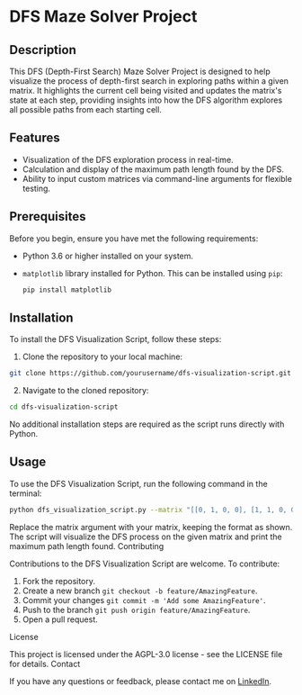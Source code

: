 # DFS Maze Solver Project

## Description

This DFS (Depth-First Search) Maze Solver Project is designed to help visualize the process of depth-first search in exploring paths within a given matrix. It highlights the current cell being visited and updates the matrix's state at each step, providing insights into how the DFS algorithm explores all possible paths from each starting cell.

## Features

- Visualization of the DFS exploration process in real-time.
- Calculation and display of the maximum path length found by the DFS.
- Ability to input custom matrices via command-line arguments for flexible testing.

## Prerequisites

Before you begin, ensure you have met the following requirements:
- Python 3.6 or higher installed on your system.
- `matplotlib` library installed for Python. This can be installed using `pip`:

  ```sh
  pip install matplotlib  
  ```

## Installation

To install the DFS Visualization Script, follow these steps:

  1. Clone the repository to your local machine:
  ```sh
  git clone https://github.com/yourusername/dfs-visualization-script.git
  ```
  
  2. Navigate to the cloned repository:

  ```sh
  cd dfs-visualization-script
  ```

  No additional installation steps are required as the script runs directly with Python.
  
## Usage

To use the DFS Visualization Script, run the following command in the terminal:

```sh
python dfs_visualization_script.py --matrix "[[0, 1, 0, 0], [1, 1, 0, 0], [0, 0, 0, 0], [0, 0, 0, 1]]"
```

Replace the matrix argument with your matrix, keeping the format as shown. The script will visualize the DFS process on the given matrix and print the maximum path length found.
Contributing

Contributions to the DFS Visualization Script are welcome. To contribute:

  1. Fork the repository.
  2. Create a new branch ```git checkout -b feature/AmazingFeature```.
  3. Commit your changes ```git commit -m 'Add some AmazingFeature'```.
  4. Push to the branch ```git push origin feature/AmazingFeature```.
  5. Open a pull request.

License

This project is licensed under the AGPL-3.0 license - see the LICENSE file for details.
Contact

If you have any questions or feedback, please contact me on [LinkedIn](https://www.linkedin.com/in/ali-davoodi-moghadam).
